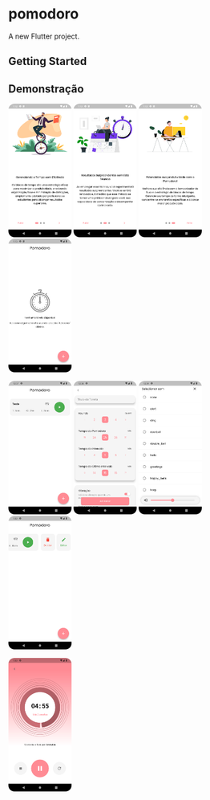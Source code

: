 # pomodoro

A new Flutter project.

## Getting Started

## Demonstração
<p>
<img src="screenshots/Screenshot_Splash_Page1.png" width="25%">
<img src="screenshots/Screenshot_Splash_Page2.png" width="25%">
<img src="screenshots/Screenshot_Splash_Page3.png" width="25%">
<img src="screenshots/Screenshot_Home_Page.png" width="25%">
</p>

<p>
<img src="screenshots/Screenshot_Home_Page_Task.png" width="25%">
<img src="screenshots/Screenshot_Add_Pomodoro.png" width="25%">
<img src="screenshots/Screenshot_Select_Ringtone.png" width="25%">
<img src="screenshots/Screenshot_Delete_Edit_Pomodoro.png" width="25%">
</p>

<p>
<img src="screenshots/Screenshot_Pomodoro.png" width="25%">
</p>